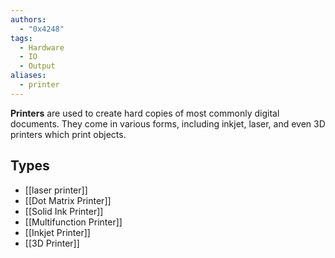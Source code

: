 ```yaml
---
authors:
  - "0x4248"
tags:
  - Hardware
  - IO
  - Output
aliases:
  - printer
---
```

**Printers** are used to create hard copies of most commonly digital documents. They come in various forms, including inkjet, laser, and even 3D printers which print objects.

## Types
- [[laser printer]]
- [[Dot Matrix Printer]]
- [[Solid Ink Printer]]
- [[Multifunction Printer]]
- [[Inkjet Printer]]
- [[3D Printer]]